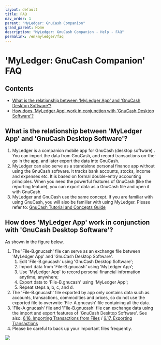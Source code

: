 ```yaml
---
layout: default
title: FAQ
nav_order: 1
parent: "MyLedger: GnuCash Companion"
grand_parent: Home
description: "MyLedger: GnuCash Companion - Help - FAQ"
permalink: /en/myledger/faq
---
```


# 'MyLedger: GnuCash Companion' FAQ

## Contents
* [What is the relationship between 'MyLedger App' and 'GnuCash Desktop Software'?](#what-is-the-relationship-between-myledger-app-and-gnucash-desktop-software)
* [How does 'MyLedger App' work in conjunction with 'GnuCash Desktop Software'?](#how-does-myledger-app-work-in-conjunction-with-gnucash-desktop-software)

## What is the relationship between 'MyLedger App' and 'GnuCash Desktop Software'?
1. MyLedger is a companion mobile app for GnuCash (desktop software) . You can import the data from GnuCash, and record transactions on-the-go in the app, and later export the data into GnuCash.
2. MyLedger can also serve as a standalone personal finance app without using the GnuCash software. It tracks bank accounts, stocks, income and expenses etc. It is based on formal double-entry accounting principles. When you need the powerful features of GnuCash (like the reporting feature), you can export data as a GnuCash file and open it with GnuCash.
3. MyLedger and GnuCash use the same concept. If you are familiar with using GnuCash, you will also be familiar with using MyLedger. Please refer to: [GnuCash Tutorial and Concepts Guide](https://www.gnucash.org/viewdoc.phtml?rev=5&lang=C&doc=guide)

## How does 'MyLedger App' work in conjunction with 'GnuCash Desktop Software'?
As shown in the figure below, 
1. The 'File-B.gnucash' file can serve as an exchange file between 'MyLedger App' and 'GnuCash Desktop Software'.
    1. Edit 'File-B.gnucash' using 'GnuCash Desktop Software'; 
    2. Import data from 'File-B.gnucash' using 'MyLedger App'; 
    3. Use 'MyLedger App' to record personal financial information anytime, anywhere; 
    4. Export data to 'File-B.gnucash' using 'MyLedger App'; 
    5. Repeat steps a, b, c, and d.
2. The 'File-B.gnucash' file exported by app only contains data such as accounts, transactions, commodities and prices, so do not use the exported file to overwrite 'File-A.gnucash' file containing all the data. 
3. 'File-A.gnucash' file and 'File-B.gnucash' file can exchange data using the import and export features of 'GnuCash Desktop Software'. See also: [6.16. Importing Transactions from Files](https://gnucash.org/docs/v5/C/gnucash-manual/trans-import.html) / [6.17. Exporting Transactions](https://lists.gnucash.org/docs/C/gnucash-manual/trans-export.html)
4. Please be careful to back up your important files frequently.

<!-- ![](../../../assets/images/MyLedgerConjunctionGc.png) -->
![](./assets/images/MyLedgerConjunctionGc1.png)